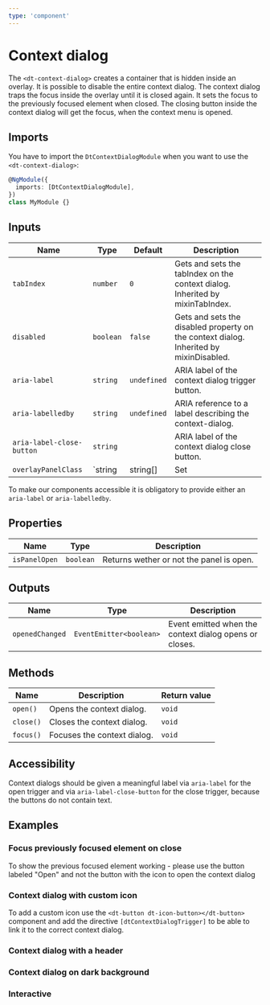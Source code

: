 ```yaml
---
type: 'component'
---
```


# Context dialog

The `<dt-context-dialog>` creates a container that is hidden inside an overlay.
It is possible to disable the entire context dialog. The context dialog traps
the focus inside the overlay until it is closed again. It sets the focus to the
previously focused element when closed. The closing button inside the context
dialog will get the focus, when the context menu is opened.

<docs-source-example example="ContextDialogDefaultExample"></docs-source-example>

## Imports

You have to import the `DtContextDialogModule` when you want to use the
`<dt-context-dialog>`:

```typescript
@NgModule({
  imports: [DtContextDialogModule],
})
class MyModule {}
```

## Inputs

| Name                      | Type                                                       | Default     | Description                                                                                             |
| ------------------------- | ---------------------------------------------------------- | ----------- | ------------------------------------------------------------------------------------------------------- |
| `tabIndex`                | `number`                                                   | `0`         | Gets and sets the tabIndex on the context dialog. Inherited by mixinTabIndex.                           |
| `disabled`                | `boolean`                                                  | `false`     | Gets and sets the disabled property on the context dialog. Inherited by mixinDisabled.                  |
| `aria-label`              | `string`                                                   | `undefined` | ARIA label of the context dialog trigger button.                                                        |
| `aria-labelledby`         | `string`                                                   | `undefined` | ARIA reference to a label describing the context-dialog.                                                |
| `aria-label-close-button` | `string`                                                   |             | ARIA label of the context dialog close button.                                                          |
| `overlayPanelClass`       | `string | string[] | Set<string> | { [key: string]: any }` |             | Custom css classes to add to the overlay panel element. Can be used to scope styling within the overlay |

To make our components accessible it is obligatory to provide either an
`aria-label` or `aria-labelledby`.

## Properties

| Name          | Type      | Description                              |
| ------------- | --------- | ---------------------------------------- |
| `isPanelOpen` | `boolean` | Returns wether or not the panel is open. |

## Outputs

| Name            | Type                    | Description                                            |
| --------------- | ----------------------- | ------------------------------------------------------ |
| `openedChanged` | `EventEmitter<boolean>` | Event emitted when the context dialog opens or closes. |

## Methods

| Name      | Description                 | Return value |
| --------- | --------------------------- | ------------ |
| `open()`  | Opens the context dialog.   | `void`       |
| `close()` | Closes the context dialog.  | `void`       |
| `focus()` | Focuses the context dialog. | `void`       |

## Accessibility

Context dialogs should be given a meaningful label via `aria-label` for the open
trigger and via `aria-label-close-button` for the close trigger, because the
buttons do not contain text.

## Examples

### Focus previously focused element on close

To show the previous focused element working - please use the button labeled
"Open" and not the button with the icon to open the context dialog

<docs-source-example example="ContextDialogPreviousFocusExample"></docs-source-example>

### Context dialog with custom icon

To add a custom icon use the `<dt-button dt-icon-button></dt-button>` component
and add the directive `[dtContextDialogTrigger]` to be able to link it to the
correct context dialog.

<docs-source-example example="ContextDialogCustomIconExample"></docs-source-example>

### Context dialog with a header

<docs-source-example example="ContextDialogHeaderExample"></docs-source-example>

### Context dialog on dark background

<docs-source-example example="ContextDialogDarkExample" themedark="true"></docs-source-example>

### Interactive

<docs-source-example example="ContextDialogInteractiveExample"></docs-source-example>
